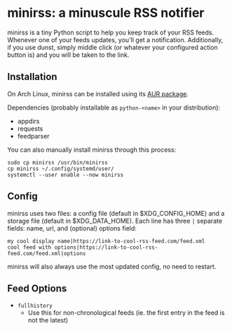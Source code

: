 # minirss: a minuscule RSS notifier

minirss is a tiny Python script to help you keep track of your RSS feeds. Whenever one of your feeds updates, you'll get a notification. Additionally, if you use dunst, simply middle click (or whatever your configured action button is) and you will be taken to the link.

## Installation

On Arch Linux, minirss can be installed using its [AUR package](https://aur.archlinux.org/packages/minirss-git/).

Dependencies (probably installable as `python-<name>` in your distribution):
* appdirs
* requests
* feedparser

You can also manually install minirss through this process:
```
sudo cp minirss /usr/bin/minirss
cp minirss ~/.config/systemd/user/
systemctl --user enable --now minirss
```

## Config

minirss uses two files: a config file (default in $XDG_CONFIG_HOME) and a storage file (default in $XDG_DATA_HOME). Each line has three `|` separate fields: name, url, and (optional) options field:
```
my cool display name|https://link-to-cool-rss-feed.com/feed.xml
cool feed with options|https://link-to-cool-rss-feed.com/feed.xml|options
```

minirss will also always use the most updated config, no need to restart.

## Feed Options

* `fullhistory`
    - Use this for non-chronological feeds (ie. the first entry in the feed is not the latest)

